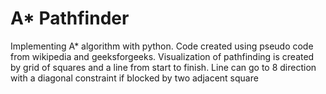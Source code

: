 # A* Pathfinder
Implementing A* algorithm with python. Code created using pseudo code from wikipedia and geeksforgeeks.
Visualization of pathfinding is created by grid of squares and a line from start to finish. Line can go to 8 direction with a diagonal constraint if blocked by two adjacent square